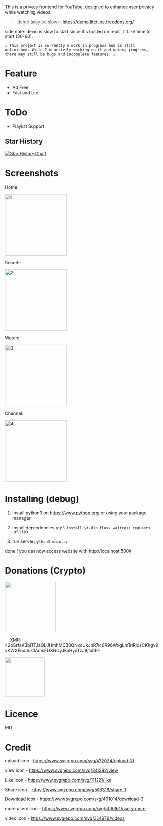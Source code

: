 <p align="center">
    <picture>
      <source media="(prefers-color-scheme: dark)" srcset="https://github.com/Mollomm1/LiteTube/blob/master/static/logo.png?raw=true">
      <source media="(prefers-color-scheme: light)" srcset="https://github.com/Mollomm1/LiteTube/blob/master/static/logo_white_theme.png?raw=true">
      <img alt="" src="">
    </picture>
</p>

This is a privacy frontend for YouTube, designed to enhance user privacy while watching videos.

> demo (may be slow) : https://demo.litetube.freeddns.org/

side note: demo is slow to start since it's hosted on replit, it take time to start (30-60).

`⚠️ This project is currently a work in progress and is still unfinished. While I'm actively working on it and making progress, there may still be bugs and incomplete features. ⚠️`

# Feature
* Ad Free
* Fast and Lite

# ToDo

* Playlist Support

## Star History

[![Star History Chart](https://api.star-history.com/svg?repos=mollomm1/LiteTube&type=Date)](https://star-history.com/#mollomm1/LiteTube&Date)

# Screenshots

Home:

<img src="https://github.com/Mollomm1/LiteTube/blob/master/assets/screenshots/1.png?raw=true" alt="1" width="200"/>

Search:

<img src="https://github.com/Mollomm1/LiteTube/blob/master/assets/screenshots/2.png?raw=true" alt="2" width="200"/>

Watch:

<img src="https://github.com/Mollomm1/LiteTube/blob/master/assets/screenshots/3.png?raw=true" alt="3" width="200"/>

Channel:

<img src="https://github.com/Mollomm1/LiteTube/blob/master/assets/screenshots/4.png?raw=true" alt="4" width="200"/>

# Installing (debug)
1. install python3 on https://www.python.org/ or using your package manager

2. install dependencies
`pip3 install yt-dlp flask waitress requests urllib3`

3. run server
`python3 main.py`

done ! you can now access website with http://localhost:5000
# Donations (Crypto)

<img src="https://i.imgur.com/uYmXzVR.gif" width="164">

<img src="https://www.getmonero.org/press-kit/symbols/monero-symbol-480.png" alt="" width="16" />XMR: 42oSrfaK3biTTJzGLJHmhMQB8QNxcUkJhR7rc6R96WxgLmTriRjosCKhgv9vKWXFodJokdAmsFUXNCyJBoHyoTzJ8jtxhPe

<img src="https://i.imgur.com/tEEwMCy.png" width="128"/>

# Licence
MIT

# Credit
upload icon - https://www.svgrepo.com/svg/472024/upload-01

view icon - https://www.svgrepo.com/svg/341292/view

Like icon - https://www.svgrepo.com/svg/111221/like

Share icon - https://www.svgrepo.com/svg/506316/share-1

Download icon - https://www.svgrepo.com/svg/491014/download-3

more users icon - https://www.svgrepo.com/svg/506361/users-more

video icon - https://www.svgrepo.com/svg/334979/videos